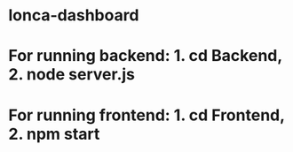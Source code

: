# lonca-dashboard

# For running backend: 1. cd Backend, 2. node server.js

# For running frontend: 1. cd Frontend, 2. npm start
